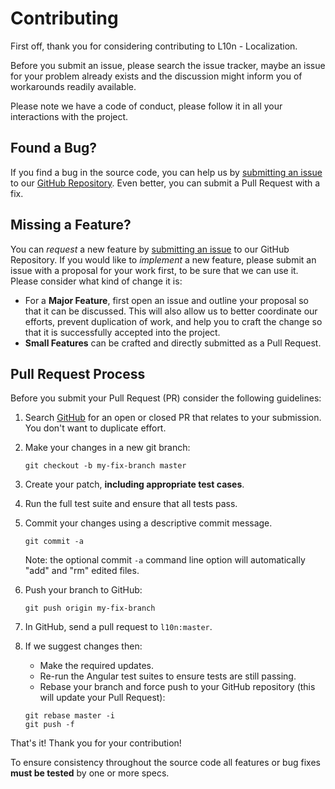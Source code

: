 # Contributing

First off, thank you for considering contributing to L10n - Localization.

Before you submit an issue, please search the issue tracker, maybe an issue for your problem already exists and the discussion might inform you of workarounds readily available.

Please note we have a code of conduct, please follow it in all your interactions with the project.

## <a name="issue"></a> Found a Bug?
If you find a bug in the source code, you can help us by
[submitting an issue][newIssue] to our [GitHub Repository][github]. Even better, you can submit a Pull Request with a fix.

## <a name="feature"></a> Missing a Feature?
You can *request* a new feature by [submitting an issue][newIssue] to our GitHub
Repository. If you would like to *implement* a new feature, please submit an issue with
a proposal for your work first, to be sure that we can use it.
Please consider what kind of change it is:

* For a **Major Feature**, first open an issue and outline your proposal so that it can be
discussed. This will also allow us to better coordinate our efforts, prevent duplication of work,
and help you to craft the change so that it is successfully accepted into the project.
* **Small Features** can be crafted and directly submitted as a Pull Request.


## Pull Request Process

Before you submit your Pull Request (PR) consider the following guidelines:

1. Search [GitHub][issues] for an open or closed PR
  that relates to your submission. You don't want to duplicate effort.
2. Make your changes in a new git branch:

     ```shell
     git checkout -b my-fix-branch master
     ```

3. Create your patch, **including appropriate test cases**.
4. Run the full test suite and ensure that all tests pass.
5. Commit your changes using a descriptive commit message.

     ```shell
     git commit -a
     ```
    Note: the optional commit `-a` command line option will automatically "add" and "rm" edited files.

6. Push your branch to GitHub:

    ```shell
    git push origin my-fix-branch
    ```

7. In GitHub, send a pull request to `l10n:master`.
8. If we suggest changes then:
    * Make the required updates.
    * Re-run the Angular test suites to ensure tests are still passing.
    * Rebase your branch and force push to your GitHub repository (this will update your Pull Request):

    ```shell
    git rebase master -i
    git push -f
    ```

That's it! Thank you for your contribution!


To ensure consistency throughout the source code all features or bug fixes **must be tested** by one or more specs.


[github]: https://github.com/pIvan/l10n
[issues]: https://github.com/pIvan/l10n/issues
[newIssue]: https://github.com/pIvan/l10n/issues/new